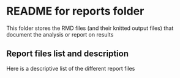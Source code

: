 # README for reports folder
This folder stores the RMD files (and their knitted output files) that document the analysis or report on results

## Report files list and description
Here is a descriptive list of the different report files
